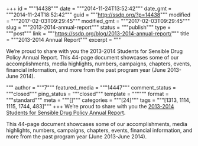 +++
id = """14438"""
date = """2014-11-24T13:52:42"""
date_gmt = """2014-11-24T18:52:42"""
guid = """http://ssdp.org/?p=14438"""
modified = """2017-02-03T09:29:45"""
modified_gmt = """2017-02-03T09:29:45"""
slug = """2013-2014-annual-report"""
status = """publish"""
type = """post"""
link = """https://ssdp.org/blog/2013-2014-annual-report/"""
title = """2013-2014 Annual Report"""
excerpt = """<p>We&#8217;re proud to share with you the 2013-2014 Students for Sensible Drug Policy Annual Report. This 44-page document showcases some of our accomplishments, media highlights, numbers, campaigns, chapters, events, financial information, and more from the past program year (June 2013-June 2014).</p>
"""
author = """7"""
featured_media = """14447"""
comment_status = """closed"""
ping_status = """closed"""
template = """"""
format = """standard"""
meta = """[]"""
categories = """[24]"""
tags = """[1313, 1114, 1115, 1744, 483]"""
+++
We&#8217;re proud to share with you the <a href="http://ssdp.org/documents/SSDP-Annual-Report-2014-final-print.pdf">2013-2014 Students for Sensible Drug Policy Annual Report</a>.
<p class="p1">This 44-page document showcases some of our accomplishments, media highlights, numbers, campaigns, chapters, events, financial information, and more from the past program year (June 2013-June 2014).</p>
<div data-configid="4610864/10288879" style="width: 100%; height: 679px;" class="issuuembed"></div><script type="text/javascript" src="//e.issuu.com/embed.js" async="true"></script>

